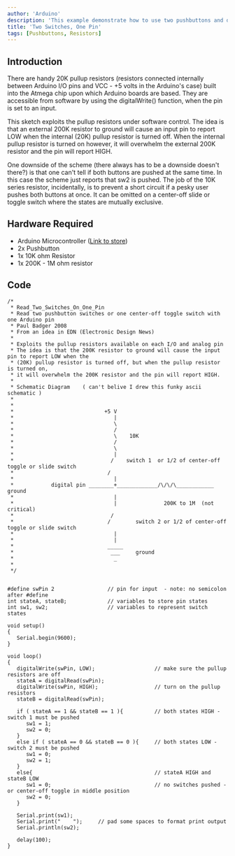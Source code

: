 ```yaml
---
author: 'Arduino'
description: 'This example demonstrate how to use two pushbuttons and distunguish between them using only one pin on your Arduino'
title: 'Two Switches, One Pin'
tags: [Pushbuttons, Resistors]
---
```


## Introduction
There are handy 20K pullup resistors (resistors connected internally between Arduino I/O pins and VCC - +5 volts in the Arduino's case) built into the Atmega chip upon which Arduino boards are based. They are accessible from software by using the digitalWrite() function, when the pin is set to an input.

This sketch exploits the pullup resistors under software control. The idea is that an external 200K resistor to ground will cause an input pin to report LOW when the internal (20K) pullup resistor is turned off. When the internal pullup resistor is turned on however, it will overwhelm the external 200K resistor and the pin will report HIGH.

One downside of the scheme (there always has to be a downside doesn't there?) is that one can't tell if both buttons are pushed at the same time. In this case the scheme just reports that sw2 is pushed. The job of the 10K series resistor, incidentally, is to prevent a short circuit if a pesky user pushes both buttons at once. It can be omitted on a center-off slide or toggle switch where the states are mutually exclusive.


## Hardware Required
- Arduino Microcontroller ([Link to store](https://store.arduino.cc/))
- 2x Pushbutton
- 1x 10K ohm Resistor
- 1x 200K - 1M ohm resistor

## Code
```arduino
/*
 * Read_Two_Switches_On_One_Pin
 * Read two pushbutton switches or one center-off toggle switch with one Arduino pin
 * Paul Badger 2008 
 * From an idea in EDN (Electronic Design News)
 *
 * Exploits the pullup resistors available on each I/O and analog pin
 * The idea is that the 200K resistor to ground will cause the input pin to report LOW when the 
 * (20K) pullup resistor is turned off, but when the pullup resistor is turned on, 
 * it will overwhelm the 200K resistor and the pin will report HIGH.
 *
 * Schematic Diagram    ( can't belive I drew this funky ascii schematic )     
 *
 *
 *                             +5 V
 *                                |
 *                                \
 *                                /   
 *                                \    10K
 *                                /
 *                                \
 *                                |
 *                               /    switch 1  or 1/2 of center-off toggle or slide switch
 *                              /       
 *                                |
 *            digital pin ________+_____________/\/\/\____________   ground              
 *                                |               
 *                                |               200K to 1M  (not critical)
 *                               /   
 *                              /        switch 2 or 1/2 of center-off toggle or slide switch
 *                                |
 *                                |
 *                              _____   
 *                               ___     ground
 *                                _
 *
 */


#define swPin 2                 // pin for input  - note: no semicolon after #define
int stateA, stateB;             // variables to store pin states
int sw1, sw2;                   // variables to represent switch states 

void setup()                   
{
   Serial.begin(9600);
}

void loop()            
{
   digitalWrite(swPin, LOW);                   // make sure the pullup resistors are off
   stateA = digitalRead(swPin);
   digitalWrite(swPin, HIGH);                  // turn on the pullup resistors
   stateB = digitalRead(swPin);

   if ( stateA == 1 && stateB == 1 ){          // both states HIGH - switch 1 must be pushed
      sw1 = 1;
      sw2 = 0;
   }
   else if ( stateA == 0 && stateB == 0 ){     // both states LOW - switch 2 must be pushed
      sw1 = 0;
      sw2 = 1;
   }
   else{                                       // stateA HIGH and stateB LOW 
      sw1 = 0;                                 // no switches pushed - or center-off toggle in middle position
      sw2 = 0;
   }  

   Serial.print(sw1);
   Serial.print("    ");     // pad some spaces to format print output
   Serial.println(sw2);

   delay(100);  
}
```
